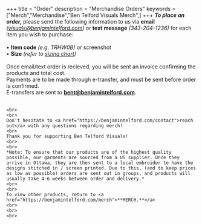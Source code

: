 +++
title = "Order"
description = "Merchandise Orders"
keywords = ["Merch","Merchandise","Ben Telford Visuals Merch",]
+++
***To place an order,*** please send the following information to us via **email** *(visuals@benjamintelford.com)* or **text message** *(343-204-1236)* for each item you wish to purchase:
<br>
<br>
• **Item code** *(e.g. TRHW0B)* or screenshot
<br>
• **Size** *(refer to <a href="https://benjamintelford.com/img/merch/sizingchart.jpg">sizing chart</a>)*
<br>
<br>
Once email/text order is recieved, you will be sent an invoice confirming the products and total cost. 
<br>
Payments are to be made through e-transfer, and must be sent before order is confirmed.
<br>
E-transfers are sent to **bent@benjamintelford.com**.
<br>
<br>
~~~~~~
<br>
<br>
Don't hesitate to <a href="https://benjamintelford.com/contact">reach out</a> with any questions regarding merch!
<br>
Thank you for supporting Ben Telford Visuals!
<br>
<br>
*Note: To ensure that our products are of the highest quality possible, our garments are sourced from a US supplier. Once they arrive in Ottawa, they are then sent to a local embroider to have the designs stitched in / screen printed. Due to this, (and to keep prices as low as possible) orders are sent out in groups, and products will usually take 4-6 weeks between order and delivery.*
<br>
<br>
To view other products, return to <a href="https://benjamintelford.com/merch">**MERCH.**</a>
<br>
<br>
<br>